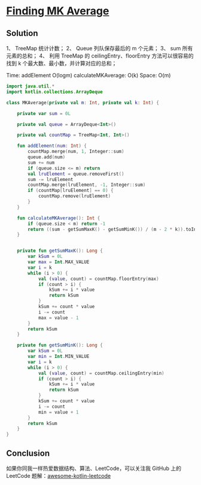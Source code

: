 # [Finding MK Average][title]

## Solution
1、 TreeMap 统计计数；
2、 Queue 列队保存最后的 m 个元素；
3、 sum 所有元素的总和；
4、 利用 TreeMap 的 ceilingEntry、floorEntry 方法可以很容易的找到 k 个最大数、最小数，并计算对应的总和；

Time: addElement O(logm) calculateMKAverage: O(k)
Space: O(m)

```kotlin
import java.util.*
import kotlin.collections.ArrayDeque

class MKAverage(private val m: Int, private val k: Int) {

    private var sum = 0L

    private val queue = ArrayDeque<Int>()

    private val countMap = TreeMap<Int, Int>()

    fun addElement(num: Int) {
        countMap.merge(num, 1, Integer::sum)
        queue.add(num)
        sum += num
        if (queue.size <= m) return
        val lruElement = queue.removeFirst()
        sum -= lruElement
        countMap.merge(lruElement, -1, Integer::sum)
        if (countMap[lruElement] == 0) {
            countMap.remove(lruElement)
        }
    }

    fun calculateMKAverage(): Int {
        if (queue.size < m) return -1
        return ((sum - getSumMaxK() - getSumMinK()) / (m - 2 * k)).toInt()
    }


    private fun getSumMaxK(): Long {
        var kSum = 0L
        var max = Int.MAX_VALUE
        var i = k
        while (i > 0) {
            val (value, count) = countMap.floorEntry(max)
            if (count > i) {
                kSum += i * value
                return kSum
            }
            kSum += count * value
            i -= count
            max = value - 1
        }
        return kSum
    }

    private fun getSumMinK(): Long {
        var kSum = 0L
        var min = Int.MIN_VALUE
        var i = k
        while (i > 0) {
            val (value, count) = countMap.ceilingEntry(min)
            if (count > i) {
                kSum += i * value
                return kSum
            }
            kSum += count * value
            i -= count
            min = value + 1
        }
        return kSum
    }
}

```



## Conclusion

如果你同我一样热爱数据结构、算法、LeetCode，可以关注我 GitHub 上的 LeetCode 题解：[awesome-kotlin-leetcode][akl]



[title]: https://leetcode.cn/problems/finding-mk-average/description/?company_slug=google
[akl]: https://github.com/NightXlt/awesome-kotlin-leetcode

